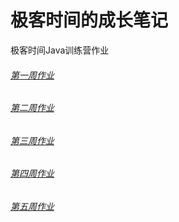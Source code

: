 # 极客时间的成长笔记
极客时间Java训练营作业

###### [第一周作业](https://github.com/zerolbsony/geektime/blob/main/week1/作业.md)

###### [第二周作业](https://github.com/zerolbsony/geektime/blob/main/week2/作业.md)

###### [第三周作业](https://github.com/zerolbsony/geektime/blob/main/week3/作业.md)

###### [第四周作业](https://github.com/zerolbsony/geektime/blob/main/week4/作业.md)

###### [第五周作业](https://github.com/zerolbsony/geektime/blob/main/week5/作业.md)